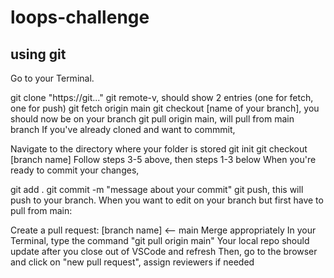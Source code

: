 # loops-challenge

## using git
Go to your Terminal.

git clone "https://git..."
git remote-v, should show 2 entries (one for fetch, one for push)
git fetch origin main
git checkout [name of your branch], you should now be on your branch
git pull origin main, will pull from main branch
If you've already cloned and want to commmit,

Navigate to the directory where your folder is stored
git init
git checkout [branch name]
Follow steps 3-5 above, then steps 1-3 below
When you're ready to commit your changes,

git add .
git commit -m "message about your commit"
git push, this will push to your branch.
When you want to edit on your branch but first have to pull from main:

Create a pull request: [branch name] <-- main
Merge appropriately
In your Terminal, type the command "git pull origin main"
Your local repo should update after you close out of VSCode and refresh
Then, go to the browser and click on "new pull request", assign reviewers if needed

